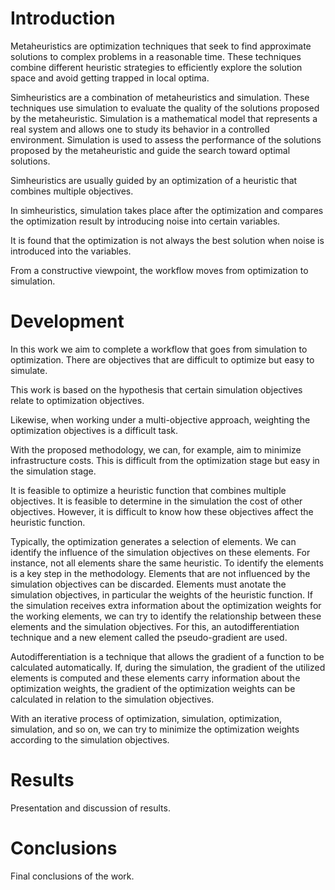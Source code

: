 # Introduction

Metaheuristics are optimization techniques that seek to find approximate
solutions to complex problems in a reasonable time. These techniques
combine different heuristic strategies to efficiently explore the
solution space and avoid getting trapped in local optima.

Simheuristics are a combination of metaheuristics and simulation. These
techniques use simulation to evaluate the quality of the solutions
proposed by the metaheuristic. Simulation is a mathematical model that
represents a real system and allows one to study its behavior in a
controlled environment. Simulation is used to assess the performance of
the solutions proposed by the metaheuristic and guide the search toward
optimal solutions.

Simheuristics are usually guided by an optimization of a heuristic that
combines multiple objectives.

In simheuristics, simulation takes place after the optimization and
compares the optimization result by introducing noise into certain
variables.

It is found that the optimization is not always the best solution when
noise is introduced into the variables.

From a constructive viewpoint, the workflow moves from optimization to
simulation.

# Development

In this work we aim to complete a workflow that goes from simulation to
optimization. There are objectives that are difficult to optimize but
easy to simulate.

This work is based on the hypothesis that certain simulation objectives
relate to optimization objectives.

Likewise, when working under a multi-objective approach, weighting the
optimization objectives is a difficult task.

With the proposed methodology, we can, for example, aim to minimize
infrastructure costs. This is difficult from the optimization stage but
easy in the simulation stage.

It is feasible to optimize a heuristic function that combines multiple
objectives. It is feasible to determine in the simulation the cost of
other objectives. However, it is difficult to know how these objectives
affect the heuristic function.

Typically, the optimization generates a selection of elements. We can
identify the influence of the simulation objectives on these elements.
For instance, not all elements share the same heuristic. To identify the
elements is a key step in the methodology. Elements that are not
influenced by the simulation objectives can be discarded. Elements must
anotate the simulation objectives, in particular the weights of the
heuristic function. If the simulation receives extra information about
the optimization weights for the working elements, we can try to
identify the relationship between these elements and the simulation
objectives. For this, an autodifferentiation technique and a new element
called the pseudo-gradient are used.

Autodifferentiation is a technique that allows the gradient of a
function to be calculated automatically. If, during the simulation, the
gradient of the utilized elements is computed and these elements carry
information about the optimization weights, the gradient of the
optimization weights can be calculated in relation to the simulation
objectives.

With an iterative process of optimization, simulation, optimization,
simulation, and so on, we can try to minimize the optimization weights
according to the simulation objectives.

# Results

Presentation and discussion of results.

# Conclusions

Final conclusions of the work.
